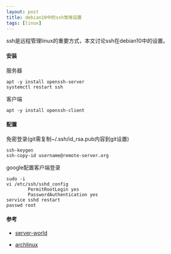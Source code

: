 ```yaml
---
layout: post
title: debian10中的ssh常用设置
tags: [linux]
---
```


ssh是远程管理linux的重要方式，本文讨论ssh在debian10中的设置。

#### 安装

服务器

```shell
apt -y install openssh-server
systemctl restart ssh 
```

客户端

```shell
apt -y install openssh-client 
```

#### 配置

免密登录(git需复制~/.ssh/id_rsa.pub内容到git设置)

```shell
ssh-keygen
ssh-copy-id username@remote-server.org
```

google配置客户端登录

```shell
sudo -i
vi /etc/ssh/sshd_config
		PermitRootLogin yes
		PasswordAuthentication yes
service sshd restart
passwd root 
```



#### 参考

- [server-world](https://www.server-world.info/en/note?os=Debian_10&p=ssh&f=1)

- [archlinux](https://wiki.archlinux.org/index.php/OpenSSH_(%E7%AE%80%E4%BD%93%E4%B8%AD%E6%96%87))